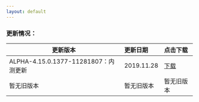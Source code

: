 ```yaml
---
layout: default
---
```


### 更新情况：

| 更新版本 | 更新日期 | 点击下载 |  
|-------------|:------------------|:------|  
| ALPHA-4.15.0.1377-11281807：内测更新 | 2019.11.28 | [下载](https://www.lanzous.com/tp/i7nrn8d) |  
| 暂无旧版本 | 暂无旧版本 | 暂无旧版本  |  
